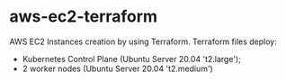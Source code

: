 # aws-ec2-terraform
AWS EC2 Instances creation by using Terraform. Terraform files deploy:
- Kubernetes Control Plane (Ubuntu Server 20.04 't2.large'); 
- 2 worker nodes (Ubuntu Server 20.04 't2.medium')
